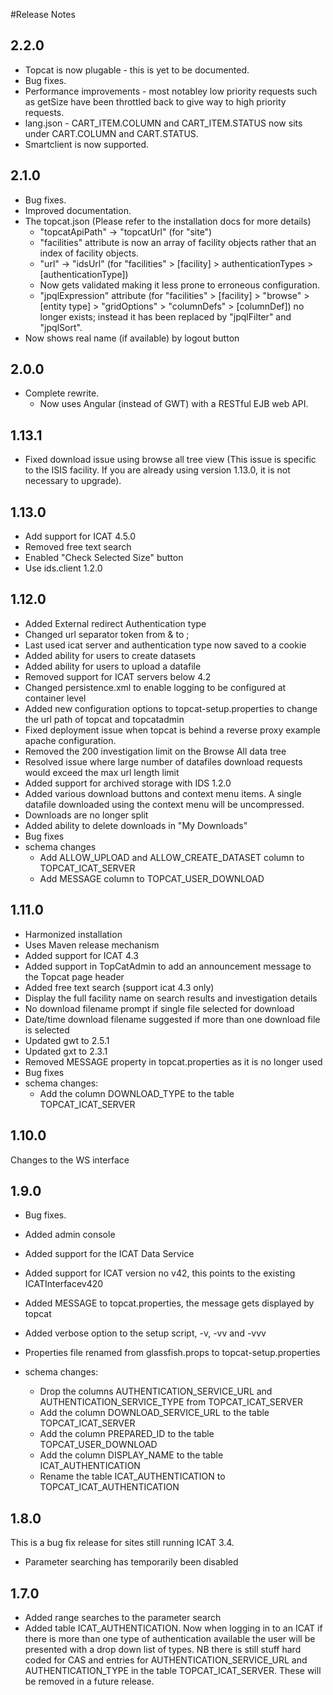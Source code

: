 #Release Notes

## 2.2.0

* Topcat is now plugable - this is yet to be documented.
* Bug fixes.
* Performance improvements - most notabley low priority requests such as getSize have been throttled back to give way to high priority requests.
* lang.json - CART_ITEM.COLUMN and CART_ITEM.STATUS now sits under CART.COLUMN and CART.STATUS.
* Smartclient is now supported.

## 2.1.0

* Bug fixes.
* Improved documentation.
* The topcat.json (Please refer to the installation docs for more details)
	* "topcatApiPath" -> "topcatUrl" (for "site")
	* "facilities" attribute is now an array of facility objects rather that an index of facility objects.
	* "url" -> "idsUrl" (for "facilities" > [facility] > authenticationTypes > [authenticationType])
	* Now gets validated making it less prone to erroneous configuration.
    * "jpqlExpression" attribute (for "facilities" > [facility] > "browse" > [entity type] > "gridOptions" > "columnDefs" > [columnDef]) no longer exists; instead it has been replaced by "jpqlFilter" and "jpqlSort". 
* Now shows real name (if available) by logout button

## 2.0.0

* Complete rewrite.
	* Now uses Angular (instead of GWT) with a RESTful EJB web API.

## 1.13.1

* Fixed download issue using browse all tree view (This issue is specific to the ISIS facility. If you are already using version 1.13.0, it is not necessary to upgrade).

## 1.13.0

* Add support for ICAT 4.5.0
* Removed free text search
* Enabled "Check Selected Size" button
* Use ids.client 1.2.0


## 1.12.0

* Added External redirect Authentication type
* Changed url separator token from &amp; to ;
* Last used icat server and authentication type now saved to a cookie
* Added ability for users to create datasets
* Added ability for users to upload a datafile
* Removed support for ICAT servers below 4.2
* Changed persistence.xml to enable logging to be configured at container level
* Added new configuration options to topcat-setup.properties to change the url path of topcat and topcatadmin
* Fixed deployment issue when topcat is behind a reverse proxy example apache configuration. 
* Removed the 200 investigation limit on the Browse All data tree
* Resolved issue where large number of datafiles download requests would exceed the max url length limit
* Added support for archived storage with IDS 1.2.0
* Added various download buttons and context menu items. A single datafile downloaded using the context menu will be uncompressed.
* Downloads are no longer split
* Added ability to delete downloads in "My Downloads"
* Bug fixes
* schema changes
    * Add ALLOW_UPLOAD and ALLOW_CREATE_DATASET column to TOPCAT_ICAT_SERVER
    * Add MESSAGE column to TOPCAT_USER_DOWNLOAD

## 1.11.0

* Harmonized installation
* Uses Maven release mechanism
* Added support for ICAT 4.3
* Added support in TopCatAdmin to add an announcement message to the Topcat page header
* Added free text search (support icat 4.3 only)
* Display the full facility name on search results and investigation details
* No download filename prompt if single file selected for download
* Date/time download filename suggested if more than one download file is selected
* Updated gwt to 2.5.1
* Updated gxt to 2.3.1
* Removed MESSAGE property in topcat.properties as it is no longer used
* Bug fixes
* schema changes:
    * Add the column DOWNLOAD_TYPE to the table TOPCAT_ICAT_SERVER
        


## 1.10.0

Changes to the WS interface


## 1.9.0

* Bug fixes.
    
* Added admin console
* Added support for the ICAT Data Service
    
* Added support for ICAT version no v42, this points to the existing ICATInterfacev420
    
* Added MESSAGE to topcat.properties, the message gets displayed by topcat
* Added verbose option to the setup script, -v, -vv and -vvv
* Properties file renamed from glassfish.props to topcat-setup.properties
* schema changes:
    * Drop the columns AUTHENTICATION_SERVICE_URL and AUTHENTICATION_SERVICE_TYPE from TOPCAT_ICAT_SERVER
    * Add the column DOWNLOAD_SERVICE_URL to the table TOPCAT_ICAT_SERVER 
    * Add the column PREPARED_ID to the table TOPCAT_USER_DOWNLOAD 
    * Add the column DISPLAY_NAME to the table ICAT_AUTHENTICATION 
    * Rename the table ICAT_AUTHENTICATION to TOPCAT_ICAT_AUTHENTICATION 

        

## 1.8.0

This is a bug fix release for sites still running ICAT 3.4.

* Parameter searching has temporarily been disabled
        
## 1.7.0


* Added range searches to the parameter search 
* Added table ICAT_AUTHENTICATION. Now when logging in to an ICAT if there is more than one type of authentication available the user will be presented with a drop down list of types. NB there is still stuff hard coded for CAS and entries for AUTHENTICATION_SERVICE_URL and AUTHENTICATION_TYPE in the table TOPCAT_ICAT_SERVER. These will be removed in a future release.
        

